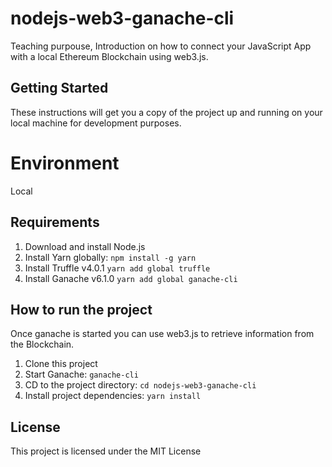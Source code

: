 # nodejs-web3-ganache-cli

Teaching purpouse, Introduction on how to connect your JavaScript App with a local Ethereum Blockchain using web3.js.

## Getting Started

These instructions will get you a copy of the project up and running on your local machine for development purposes.

# Environment

Local

## Requirements

1. Download and install Node.js
2. Install Yarn globally: `npm install -g yarn`
3. Install Truffle v4.0.1 `yarn add global truffle`
4. Install Ganache v6.1.0 `yarn add global ganache-cli`

## How to run the project

Once ganache is started you can use web3.js to retrieve information from the Blockchain.

1. Clone this project
2. Start Ganache: `ganache-cli`
2. CD to the project directory: `cd nodejs-web3-ganache-cli`
3. Install project dependencies: `yarn install`

## License

This project is licensed under the MIT License
